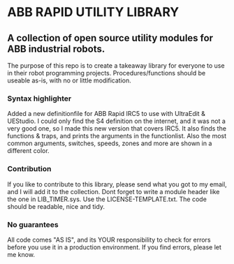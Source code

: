 <h1>ABB RAPID UTILITY LIBRARY</h1>

<h2>A collection of open source utility modules for ABB industrial robots.</h2>

The purpose of this repo is to create a takeaway library for everyone to use in their robot programming projects.
Procedures/functions should be useable as-is, with no or little modification.

<h3>Syntax highlighter</h3>
Added a new definitionfile for ABB Rapid IRC5 to use with UltraEdit & UEStudio. I could only find the S4 definition on the internet, and it was not a very good one, so I made this new version that covers IRC5. It also finds the functions & traps, and prints the arguments in the functionlist. Also the most common arguments, switches, speeds, zones and more are shown in a different color.

<h3>Contribution</h3>
If you like to contribute to this library, please send what you got to my email, and I will add it to the collection. Dont forget to write a module header like the one in LIB_TIMER.sys. Use the LICENSE-TEMPLATE.txt. The code should be readable, nice and tidy.

<h3>No guarantees</h3>
All code comes "AS IS", and its YOUR responsibility to check for errors before you use it in a production environment. If you find errors, please let me know.
